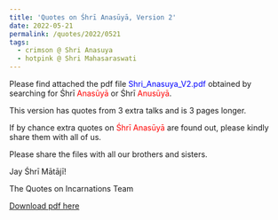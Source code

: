 ```yaml
---
title: 'Quotes on Śhrī Anasūyā, Version 2'
date: 2022-05-21
permalink: /quotes/2022/0521
tags:
  - crimson @ Shri Anasuya
  - hotpink @ Shri Mahasaraswati
---
```


Please find attached the pdf file <font color="blue">Shri_Anasuya_V2.pdf</font> obtained by searching for Śhrī <font color="red">Anasūyā</font> or Śhrī <font color="red">Anusūyā</font>.   

This version has quotes from 3 extra talks and is 3 pages longer. 

If by chance extra quotes on <font color="red">Śhrī Anasūyā</font> are found out, please kindly share them with all of us. 

Please share the files with all our brothers and sisters.

Jay Śhrī Mātājī!  

The Quotes on Incarnations Team  

[Download pdf here](http://seven-teams.github.io/files/Shri_Anasuya_V2.pdf)